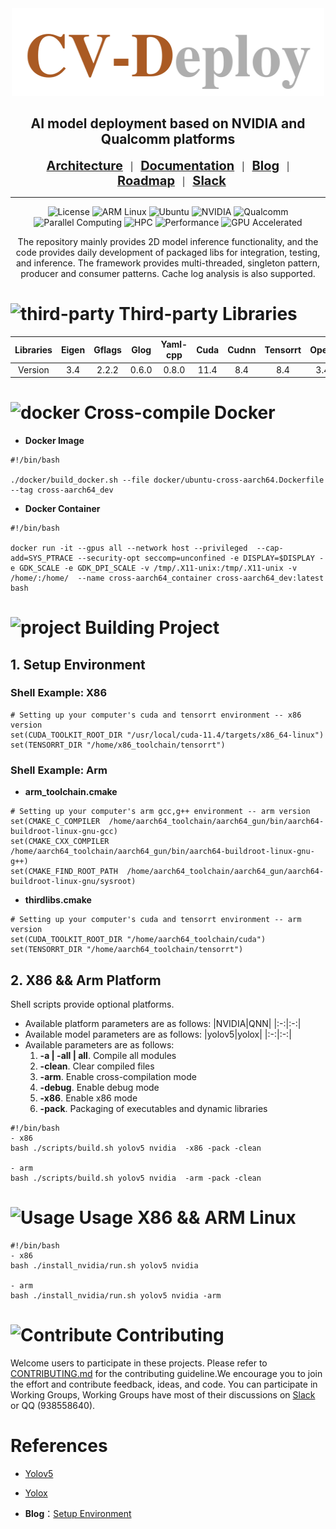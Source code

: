 <div align="center">

<img src="./docs/images/cv-deploy-light-color.png" width="500" height="140">

<h2 align="center">AI model deployment based on NVIDIA and Qualcomm platforms</h2>


[<span style="font-size:20px;">**Architecture**</span>](./docs/framework.md)&nbsp;&nbsp;&nbsp;|&nbsp;&nbsp;&nbsp;[<span style="font-size:20px;">**Documentation**</span>](https://liwuhen.cn/CVDeploy-2D)&nbsp;&nbsp;&nbsp;|&nbsp;&nbsp;&nbsp;[<span style="font-size:20px;">**Blog**</span>](https://www.zhihu.com/column/c_1839603173800697856)&nbsp;&nbsp;&nbsp;|&nbsp;&nbsp;&nbsp;[<span style="font-size:20px;">**Roadmap**</span>](./docs/roadmap.md)&nbsp;&nbsp;&nbsp;|&nbsp;&nbsp;&nbsp;[<span style="font-size:20px;">**Slack**</span>](https://app.slack.com/client/T07U5CEEXCP/C07UKUA9TCJ)


---

![License](https://img.shields.io/badge/License-Apache%202.0-blue.svg?style=for-the-badge)
![ARM Linux](https://img.shields.io/badge/ARM_Linux-FCC624?style=for-the-badge&logo=linux&logoColor=black)
![Ubuntu](https://img.shields.io/badge/Ubuntu-E95420?style=for-the-badge&logo=ubuntu&logoColor=white)
![NVIDIA](https://img.shields.io/badge/NVIDIA-%2376B900.svg?style=for-the-badge&logo=nvidia&logoColor=white)
![Qualcomm](https://img.shields.io/badge/Qualcomm-3253DC?style=for-the-badge&logo=qualcomm&logoColor=white)
![Parallel Computing](https://img.shields.io/badge/Parallel-Computing-orange?style=for-the-badge)
![HPC](https://img.shields.io/badge/HPC-High%20Performance%20Computing-blue?style=for-the-badge&logo=data:image/svg+xml;base64,PHN2ZyB4bWxucz0iaHR0cDovL3d3dy53My5vcmcvMjAwMC9zdmciIHZpZXdCb3g9IjAgMCAyNCAyNCI+PHBhdGggZmlsbD0id2hpdGUiIGQ9Ik0yMiAxN3YtMmgtM3YtM2gydi0yaDJ2LTJoLTR2N2gtN3YtN0g4djhoLTNWM0gzdjE4aDE4di00eiIvPjwvc3ZnPg==)
![Performance](https://img.shields.io/badge/Performance-Optimized-red?style=for-the-badge)
![GPU Accelerated](https://img.shields.io/badge/GPU-Accelerated-76B900?style=for-the-badge&logo=nvidia&logoColor=white)

The repository mainly provides 2D model inference functionality, and the code provides daily development of packaged libs for integration, testing, and inference. The framework provides multi-threaded, singleton pattern, producer and consumer patterns. Cache log analysis is also supported.
</div>

# ![third-party](https://img.shields.io/badge/third-party-blue) Third-party Libraries

|Libraries|Eigen|Gflags|Glog|Yaml-cpp|Cuda|Cudnn|Tensorrt|Opencv|
|:-:|:-:|:-:|:-:|:-:|:-:|:-:|:-:|:-:|
|Version|3.4|2.2.2|0.6.0|0.8.0|11.4|8.4|8.4|3.4.5|

# ![docker](https://img.shields.io/badge/How%20to%20build-docker-brightgreen) Cross-compile Docker

- **Docker Image**
```shell
#!/bin/bash

./docker/build_docker.sh --file docker/ubuntu-cross-aarch64.Dockerfile --tag cross-aarch64_dev
```

- **Docker Container**
```shell
#!/bin/bash

docker run -it --gpus all --network host --privileged  --cap-add=SYS_PTRACE --security-opt seccomp=unconfined -e DISPLAY=$DISPLAY -e GDK_SCALE -e GDK_DPI_SCALE -v /tmp/.X11-unix:/tmp/.X11-unix -v /home/:/home/  --name cross-aarch64_container cross-aarch64_dev:latest  bash
```

# ![project](https://img.shields.io/badge/How%20to%20build-project-brightgreen) Building Project
## 1. Setup Environment
###  Shell Example:  X86
```shell
# Setting up your computer's cuda and tensorrt environment -- x86 version
set(CUDA_TOOLKIT_ROOT_DIR "/usr/local/cuda-11.4/targets/x86_64-linux")
set(TENSORRT_DIR "/home/x86_toolchain/tensorrt")
```
###  Shell Example:  Arm
- **arm_toolchain.cmake**
```shell
# Setting up your computer's arm gcc,g++ environment -- arm version
set(CMAKE_C_COMPILER  /home/aarch64_toolchain/aarch64_gun/bin/aarch64-buildroot-linux-gnu-gcc)
set(CMAKE_CXX_COMPILER /home/aarch64_toolchain/aarch64_gun/bin/aarch64-buildroot-linux-gnu-g++)
set(CMAKE_FIND_ROOT_PATH  /home/aarch64_toolchain/aarch64_gun/aarch64-buildroot-linux-gnu/sysroot)
```
- **thirdlibs.cmake**
```shell
# Setting up your computer's cuda and tensorrt environment -- arm version
set(CUDA_TOOLKIT_ROOT_DIR "/home/aarch64_toolchain/cuda")
set(TENSORRT_DIR "/home/aarch64_toolchain/tensorrt")
```

## 2. X86 && Arm Platform
Shell scripts provide optional platforms.

- Available platform parameters are as follows:
    |NVIDIA|QNN|
    |:-:|:-:|
- Available model parameters are as follows:
    |yolov5|yolox|
    |:-:|:-:|
- Available parameters are as follows:
    1) **-a | -all | all**. Compile all modules
    2) **-clean**. Clear compiled files
    3) **-arm**.   Enable cross-compilation mode
    4) **-debug**. Enable debug mode
    5) **-x86**.   Enable x86 mode
    6) **-pack**.  Packaging of executables and dynamic libraries


```shell
#!/bin/bash
- x86
bash ./scripts/build.sh yolov5 nvidia  -x86 -pack -clean

- arm
bash ./scripts/build.sh yolov5 nvidia  -arm -pack -clean
```

# ![Usage](https://img.shields.io/badge/How%20to%20use-platform-brightgreen) Usage X86 && ARM Linux

```shell
#!/bin/bash
- x86
bash ./install_nvidia/run.sh yolov5 nvidia

- arm
bash ./install_nvidia/run.sh yolov5 nvidia -arm
```

# ![Contribute](https://img.shields.io/badge/how%20to%20contribute-project-brightgreen) Contributing
Welcome users to participate in these projects. Please refer to [CONTRIBUTING.md](./CONTRIBUTING.md) for the contributing guideline.We encourage you to join the effort and contribute feedback, ideas, and code. You can participate in Working Groups, Working Groups have most of their discussions on [Slack](https://app.slack.com/client/T07U5CEEXCP/C07UKUA9TCJ) or QQ (938558640).


# References
- [Yolov5](https://github.com/ultralytics/yolov5)
- [Yolox](https://github.com/Megvii-BaseDetection/YOLOX)

- **Blog**：[Setup Environment](https://zhuanlan.zhihu.com/p/818205320)
